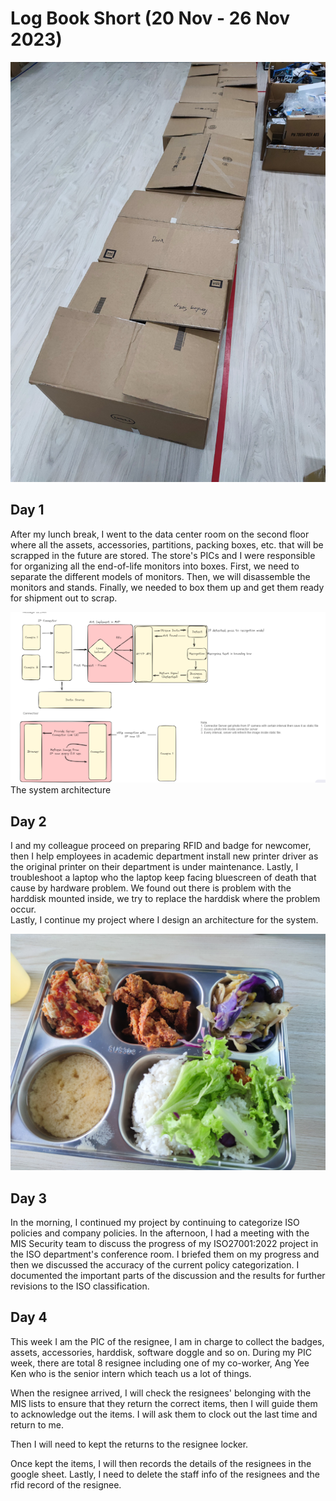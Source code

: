 # Log Book Short (20 Nov - 26 Nov 2023)

![|300](boxes.jpg)
## Day 1
After my lunch break, I went to the data center room on the second floor where all the assets, accessories, partitions, packing boxes, etc. that will be scrapped in the future are stored. The store's PICs and I were responsible for organizing all the end-of-life monitors into boxes. First, we need to separate the different models of monitors. Then, we will disassemble the monitors and stands. Finally, we needed to box them up and get them ready for shipment out to scrap.


![|400](flow.png) 
The system architecture

## Day 2
I and my colleague proceed on preparing RFID and badge for newcomer, then I help employees in academic department install new printer driver as the original printer on their department is under maintenance. Lastly, I troubleshoot a laptop who the laptop keep facing bluescreen of death that cause by hardware problem. We found out there is problem with the harddisk mounted inside, we try to replace the harddisk where the problem occur.  
Lastly, I continue my project where I design an architecture for the system. 

![|500](Meal%201.jpg)
## Day 3
In the morning, I continued my project by continuing to categorize ISO policies and company policies.
In the afternoon, I had a meeting with the MIS Security team to discuss the progress of my ISO27001:2022 project in the ISO department's conference room. I briefed them on my progress and then we discussed the accuracy of the current policy categorization. I documented the important parts of the discussion and the results for further revisions to the ISO classification.


## Day 4
This week I am the PIC of the resignee, I am in charge to collect the badges, assets, accessories, harddisk,  software doggle and so on. During my PIC week, there are total 8 resignee including one of my co-worker, Ang Yee Ken who is the senior intern which teach us a lot of things. 

When the resignee arrived, I will check the resignees' belonging with the MIS lists to ensure that they return the correct items, then I will guide them to acknowledge out the items. I will ask them to clock out the last time and return to me.

Then I will need to kept the returns to the resignee locker. 

Once kept the items, I will then records the details of the resignees in the google sheet.  Lastly, I need to delete the staff info of the resignees and the rfid record of the resignee.

